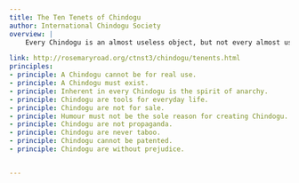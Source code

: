 ```yaml
---
title: The Ten Tenets of Chindogu
author: International Chindogu Society
overview: |
    Every Chindogu is an almost useless object, but not every almost useless object is a Chindogu. In order to transcend the realms of the merely almost useless, and join the ranks of the really almost useless, certain vital criteria must be met. It is these criteria, a set of ten vital tenets, that define the gentle art and philosophy of Chindogu. Here they are:

link: http://rosemaryroad.org/ctnst3/chindogu/tenents.html
principles:
- principle: A Chindogu cannot be for real use.
- principle: A Chindogu must exist.
- principle: Inherent in every Chindogu is the spirit of anarchy.
- principle: Chindogu are tools for everyday life.
- principle: Chindogu are not for sale.
- principle: Humour must not be the sole reason for creating Chindogu.
- principle: Chindogu are not propaganda.
- principle: Chindogu are never taboo.
- principle: Chindogu cannot be patented.
- principle: Chindogu are without prejudice.


---
```

